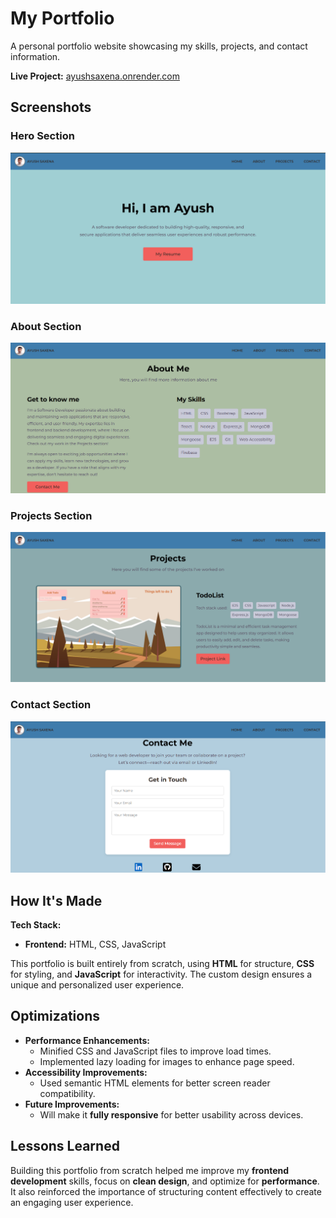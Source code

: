 # My Portfolio

A personal portfolio website showcasing my skills, projects, and contact information.

**Live Project:** [ayushsaxena.onrender.com](https://ayushsaxena.onrender.com)

## Screenshots

### Hero Section  
![Hero Section](images/hero-section.png)  

### About Section  
![About Section](images/about-section.png)  

### Projects Section  
![Projects Section](images/project-section.png)  

### Contact Section  
![Contact Section](images/contact-section.png)  

## How It's Made

**Tech Stack:**  
- **Frontend:** HTML, CSS, JavaScript  

This portfolio is built entirely from scratch, using **HTML** for structure, **CSS** for styling, and **JavaScript** for interactivity. The custom design ensures a unique and personalized user experience.  

## Optimizations

- **Performance Enhancements:**  
  - Minified CSS and JavaScript files to improve load times.  
  - Implemented lazy loading for images to enhance page speed.  
- **Accessibility Improvements:**  
  - Used semantic HTML elements for better screen reader compatibility.  
- **Future Improvements:**  
  - Will make it **fully responsive** for better usability across devices.  

## Lessons Learned

Building this portfolio from scratch helped me improve my **frontend development** skills, focus on **clean design**, and optimize for **performance**. It also reinforced the importance of structuring content effectively to create an engaging user experience.
